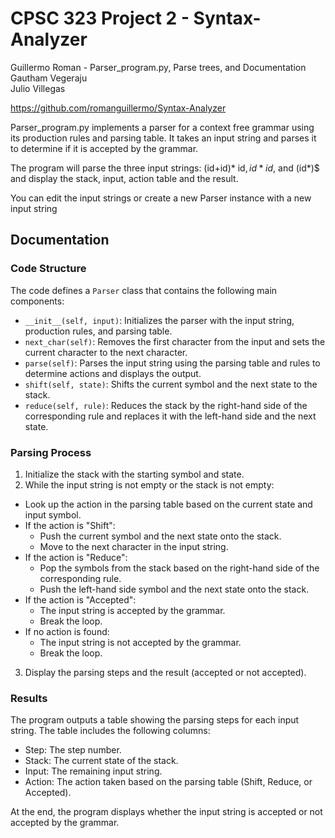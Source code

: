 # CPSC 323 Project 2 - Syntax-Analyzer
Guillermo Roman - Parser_program.py, Parse trees, and Documentation\
Gautham Vegeraju\
Julio Villegas

https://github.com/romanguillermo/Syntax-Analyzer

Parser_program.py implements a parser for a context free grammar using its production rules and parsing table. It takes an input string and parses it to determine if it is accepted by the grammar.

The program will parse the three input strings: (id+id)* id$, id* id$, and (id*)$ and display the stack, input, action table and the result.

You can edit the input strings or create a new Parser instance with a new input string

## Documentation

### Code Structure

The code defines a `Parser` class that contains the following main components:

- `__init__(self, input)`: Initializes the parser with the input string, production rules, and parsing table.
- `next_char(self)`: Removes the first character from the input and sets the current character to the next character.
- `parse(self)`: Parses the input string using the parsing table and rules to determine actions and displays the output.
- `shift(self, state)`: Shifts the current symbol and the next state to the stack.
- `reduce(self, rule)`: Reduces the stack by the right-hand side of the corresponding rule and replaces it with the left-hand side and the next state.

### Parsing Process

1. Initialize the stack with the starting symbol and state.
2. While the input string is not empty or the stack is not empty:
- Look up the action in the parsing table based on the current state and input symbol.
- If the action is "Shift":
  - Push the current symbol and the next state onto the stack.
  - Move to the next character in the input string.
- If the action is "Reduce":
  - Pop the symbols from the stack based on the right-hand side of the corresponding rule.
  - Push the left-hand side symbol and the next state onto the stack.
- If the action is "Accepted":
  - The input string is accepted by the grammar.
  - Break the loop.
- If no action is found:
  - The input string is not accepted by the grammar.
  - Break the loop.
3. Display the parsing steps and the result (accepted or not accepted).

### Results

The program outputs a table showing the parsing steps for each input string. The table includes the following columns:

- Step: The step number.
- Stack: The current state of the stack.
- Input: The remaining input string.
- Action: The action taken based on the parsing table (Shift, Reduce, or Accepted).

At the end, the program displays whether the input string is accepted or not accepted by the grammar.
